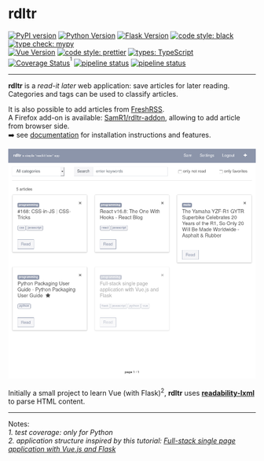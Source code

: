 # rdltr

[![PyPI version](https://img.shields.io/pypi/v/rdltr.svg)](https://pypi.org/project/rdltr/)
[![Python Version](https://img.shields.io/badge/python-3.8+-brightgreen.svg)](https://python.org)
[![Flask Version](https://img.shields.io/badge/flask-3.0-brightgreen.svg)](http://flask.pocoo.org/) [![code style: black](https://img.shields.io/badge/code%20style-black-black)](https://github.com/psf/black) 
[![type check: mypy](https://img.shields.io/badge/type%20check-mypy-blue)](http://mypy-lang.org/)  
[![Vue Version](https://img.shields.io/badge/vue-3.4-brightgreen.svg)](https://vuejs.org/)
[![code style: prettier](https://img.shields.io/badge/code_style-prettier-ff69b4.svg)](https://github.com/prettier/prettier) 
[![types: TypeScript](https://img.shields.io/npm/types/typescript)](https://www.typescriptlang.org/)   
[![Coverage Status](https://coveralls.io/repos/github/SamR1/rdltr/badge.svg?branch=master)](https://coveralls.io/github/SamR1/rdltr?branch=master)<sup><sup>1</sup></sup>
[![pipeline status](https://github.com/SamR1/rdltr/actions/workflows/.tests-python.yml/badge.svg)](https://github.com/SamR1/rdltr/actions/workflows/.tests-python.yml)
[![pipeline status](https://github.com/SamR1/rdltr/actions/workflows/.tests-javascript.yml/badge.svg)](https://github.com/SamR1/rdltr/actions/workflows/.tests-javascript.yml)

----

**rdltr** is a _read-it later_ web application: save articles for later reading.  
Categories and tags can be used to classify articles.  

It is also possible to add articles from [FreshRSS](https://freshrss.org/).  
A Firefox add-on is available: [SamR1/rdltr-addon](https://github.com/SamR1/rdltr-addon), allowing
 to add article from browser side.  
➡️ see [documentation](https://samr1.github.io/rdltr/index.html) for installation instructions and features.  

![application screenshot](https://raw.githubusercontent.com/SamR1/rdltr/master/docsrc/source/_images/screenshot.png)

Initially a small project to learn Vue (with Flask)<sup>2</sup>, **rdltr** uses 
**[readability-lxml](https://github.com/buriy/python-readability)** to parse HTML 
content.

---

Notes:  
_1. test coverage: only for Python_  
_2. application structure inspired by this tutorial: [Full-stack single page application with Vue.js and Flask](https://codeburst.io/full-stack-single-page-application-with-vue-js-and-flask-b1e036315532)_  

